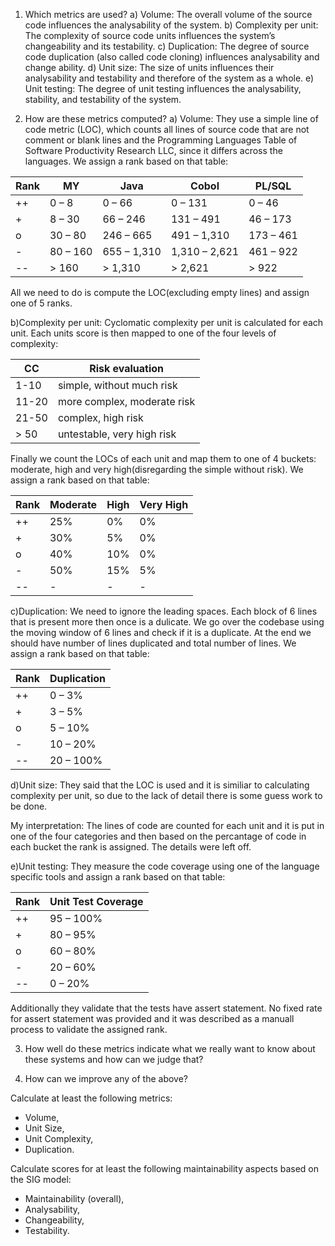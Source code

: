 1. Which metrics are used?
a) Volume: The overall volume of the source code influences the analysability of the system.
b) Complexity per unit: The complexity of source code units influences the system’s changeability and its testability.
c) Duplication: The degree of source code duplication (also called code cloning) influences analysability and change ability.
d) Unit size: The size of units influences their analysability and testability and therefore of the system as a whole.
e) Unit testing: The degree of unit testing influences the
analysability, stability, and testability of the system.

2. How are these metrics computed?
a) Volume: They use a simple line of code metric (LOC), which counts all lines of source code that are not comment or blank lines and the Programming Languages Table of Software Productivity Research LLC, since it differs across the languages.
We assign a rank based on that table:

| Rank | MY         | Java       | Cobol         | PL/SQL      |
|------|------------|------------|---------------|-------------|
| ++   | 0 – 8      | 0 – 66     | 0 – 131       | 0 – 46      |
| +    | 8 – 30     | 66 – 246   | 131 – 491     | 46 – 173    |
| o    | 30 – 80    | 246 – 665  | 491 – 1,310   | 173 – 461   |
| -    | 80 – 160   | 655 – 1,310| 1,310 – 2,621 | 461 – 922   |
| --   | > 160      | > 1,310    | > 2,621       | > 922       |

All we need to do is compute the LOC(excluding empty lines) and assign one of 5 ranks.

b)Complexity per unit: Cyclomatic complexity per unit is calculated for each unit. Each units score is then mapped to one of the four levels of complexity:

| CC   | Risk evaluation                 |
|------|---------------------------------|
| 1-10 | simple, without much risk       |
| 11-20| more complex, moderate risk     |
| 21-50| complex, high risk              |
| > 50 | untestable, very high risk      |


Finally we count the LOCs of each unit and map them to one of 4 buckets: moderate, high and very high(disregarding the simple without risk). We assign a rank based on that table:

| Rank | Moderate | High  | Very High |
|------|----------|-------|-----------|
| ++   | 25%      | 0%    | 0%        |
| +    | 30%      | 5%    | 0%        |
| o    | 40%      | 10%   | 0%        |
| -    | 50%      | 15%   | 5%        |
| --   | -        | -     | -         |


c)Duplication: We need to ignore the leading spaces. Each block of 6 lines that is present more then once is a dulicate. We go over the codebase using the moving window of 6 lines and check if it is a duplicate. At the end we should have number of lines duplicated and total number of lines. We assign a rank based on that table:

| Rank | Duplication |
|------|-------------|
| ++   | 0 – 3%      |
| +    | 3 – 5%      |
| o    | 5 – 10%     |
| -    | 10 – 20%    |
| --   | 20 – 100%   |

d)Unit size: They said that the LOC is used and it is similiar to calculating complexity per unit, so due to the lack of detail there is some guess work to be done.

My interpretation: The lines of code are counted for each unit and it is put in one of the four categories and then based on the percantage of code in each bucket the rank is assigned. The details were left off.

e)Unit testing: They measure the code coverage using one of the language specific tools and assign a rank based on that table:

| Rank | Unit Test Coverage |
|------|---------------------|
| ++   | 95 – 100%           |
| +    | 80 – 95%            |
| o    | 60 – 80%            |
| -    | 20 – 60%            |
| --   | 0 – 20%             |

Additionally they validate that the tests have assert statement. No fixed rate for assert statement was provided and it was described as a manuall process to validate the assigned rank.

3. How well do these metrics indicate what we really want to know about these systems and how can we judge that?



4. How can we improve any of the above?


Calculate at least the following metrics:
- Volume,
- Unit Size,
- Unit Complexity,
- Duplication.

Calculate scores for at least the following maintainability aspects based on the
SIG model:
- Maintainability (overall),
- Analysability,
- Changeability,
- Testability.
